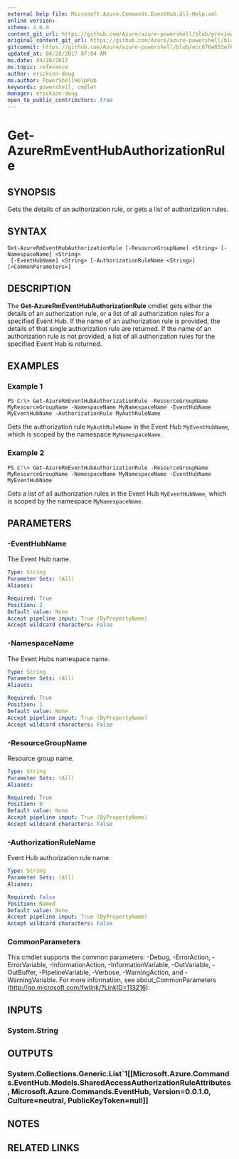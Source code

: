 ```yaml
---
external help file: Microsoft.Azure.Commands.EventHub.dll-Help.xml
online version:
schema: 2.0.0
content_git_url: https://github.com/Azure/azure-powershell/blob/preview/src/ResourceManager/EventHub/Commands.EventHub/help/Get-AzureRmEventHubAuthorizationRule.md
original_content_git_url: https://github.com/Azure/azure-powershell/blob/preview/src/ResourceManager/EventHub/Commands.EventHub/help/Get-AzureRmEventHubAuthorizationRule.md
gitcommit: https://github.com/Azure/azure-powershell/blob/ecc676e655efba8fe325ff757ca9c67e3ca655e9
updated_at: 04/28/2017 07:04 AM
ms.date: 04/28/2017
ms.topic: reference
author: erickson-doug
ms.author: PowerShellHelpPub
keywords: powershell, cmdlet
manager: erickson-doug
open_to_public_contributors: true
---
```


# Get-AzureRmEventHubAuthorizationRule

## SYNOPSIS
Gets the details of an authorization rule, or gets a list of authorization rules.

## SYNTAX

```
Get-AzureRmEventHubAuthorizationRule [-ResourceGroupName] <String> [-NamespaceName] <String>
 [-EventHubName] <String> [-AuthorizationRuleName <String>] [<CommonParameters>]
```

## DESCRIPTION
The **Get-AzureRmEventHubAuthorizationRule** cmdlet gets either the details of an authorization rule, or a list of all authorization rules for a specified Event Hub. If the name of an authorization rule is provided, the details of that single authorization rule are returned. If the name of an authorization rule is not provided, a list of all authorization rules for the specified Event Hub is returned.

## EXAMPLES

### Example 1
```
PS C:\> Get-AzureRmEventHubAuthorizationRule -ResourceGroupName MyResourceGroupName -NamespaceName MyNamespaceName -EventHubName MyEventHubName -AuthorizationRule MyAuthRuleName
```

Gets the authorization rule `MyAuthRuleName` in the Event Hub `MyEventHubName`, which is scoped by the namespace `MyNamespaceName`.

### Example 2
```
PS C:\> Get-AzureRmEventHubAuthorizationRule -ResourceGroupName MyResourceGroupName -NamespaceName MyNamespaceName -EventHubName MyEventHubName
```

Gets a list of all authorization rules in the Event Hub `MyEventHubName`, which is scoped by the namespace `MyNamespaceName`.

## PARAMETERS

### -EventHubName
The Event Hub name.

```yaml
Type: String
Parameter Sets: (All)
Aliases: 

Required: True
Position: 2
Default value: None
Accept pipeline input: True (ByPropertyName)
Accept wildcard characters: False
```

### -NamespaceName
The Event Hubs namespace name.

```yaml
Type: String
Parameter Sets: (All)
Aliases: 

Required: True
Position: 1
Default value: None
Accept pipeline input: True (ByPropertyName)
Accept wildcard characters: False
```

### -ResourceGroupName
Resource group name.

```yaml
Type: String
Parameter Sets: (All)
Aliases: 

Required: True
Position: 0
Default value: None
Accept pipeline input: True (ByPropertyName)
Accept wildcard characters: False
```

### -AuthorizationRuleName
Event Hub authorization rule name.

```yaml
Type: String
Parameter Sets: (All)
Aliases: 

Required: False
Position: Named
Default value: None
Accept pipeline input: True (ByPropertyName)
Accept wildcard characters: False
```

### CommonParameters
This cmdlet supports the common parameters: -Debug, -ErrorAction, -ErrorVariable, -InformationAction, -InformationVariable, -OutVariable, -OutBuffer, -PipelineVariable, -Verbose, -WarningAction, and -WarningVariable. For more information, see about_CommonParameters (http://go.microsoft.com/fwlink/?LinkID=113216).

## INPUTS

### System.String

## OUTPUTS

### System.Collections.Generic.List`1[[Microsoft.Azure.Commands.EventHub.Models.SharedAccessAuthorizationRuleAttributes, Microsoft.Azure.Commands.EventHub, Version=0.0.1.0, Culture=neutral, PublicKeyToken=null]]

## NOTES

## RELATED LINKS


